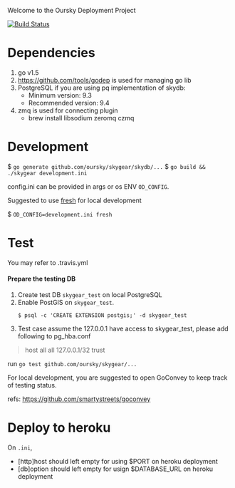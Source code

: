 Welcome to the Oursky Deployment Project

[![Build Status](https://magnum.travis-ci.com/oursky/skygear.svg?token=TS65G314JpxpG31zryWn)](https://magnum.travis-ci.com/oursky/skygear)

Dependencies
============
1. go v1.5
2. https://github.com/tools/godep is used for managing go lib
3. PostgreSQL if you are using pq implementation of skydb:
   * Minimum version: 9.3
   * Recommended version: 9.4
4. zmq is used for connecting plugin
   * brew install libsodium zeromq czmq

Development
===========
$ `go generate github.com/oursky/skygear/skydb/...`
$ `go build && ./skygear development.ini`

config.ini can be provided in args or os ENV `OD_CONFIG`.

Suggested to use [fresh](https://github.com/pilu/fresh) for local development

$ `OD_CONFIG=development.ini fresh`

Test
====
You may refer to .travis.yml

#### Prepare the testing DB
1. Create test DB `skygear_test` on local PostgreSQL
1. Enable PostGIS on `skygear_test`.
   ```shell
   $ psql -c 'CREATE EXTENSION postgis;' -d skygear_test
   ```
1. Test case assume the 127.0.0.1 have access to skygear_test, please add following to pg_hba.conf

> host    all             all             127.0.0.1/32            trust

run `go test github.com/oursky/skygear/...`

For local development, you are suggested to open GoConvey to keep track of testing status.

refs: https://github.com/smartystreets/goconvey

Deploy to heroku
================
On `.ini`,
  - [http]host should left empty for using $PORT on heroku deployment
  - [db]option should left empty for usign $DATABASE_URL on heroku deployment
